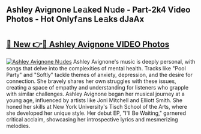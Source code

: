 ## Ashley Avignone Le𝚊ked N𝚞de - Part-2k4 Video Photos - Hot Onlyf𝚊ns Le𝚊ks dJaAx

# <h2><a href="http://ac51877.deff.icu/?id=Ashley+Avignone">🔗 New 👉🔴 Ashley Avignone VIDEO Photos</a></h2>

[![Ashley Avignone N𝚞des](https://i.imgur.com/rIISA9y.gif)](http://ac51877.deff.icu/?id=Ashley+Avignone)
Ashley Avignone's music is deeply personal, with songs that delve into the complexities of mental health. Tracks like "Pool Party" and "Softly" tackle themes of anxiety, depression, and the desire for connection. She bravely shares her own struggles with these issues, creating a space of empathy and understanding for listeners who grapple with similar challenges. Ashley Avignone began her musical journey at a young age, influenced by artists like Joni Mitchell and Elliott Smith. She honed her skills at New York University's Tisch School of the Arts, where she developed her unique style. Her debut EP, "I'll Be Waiting," garnered critical acclaim, showcasing her introspective lyrics and mesmerizing melodies.
